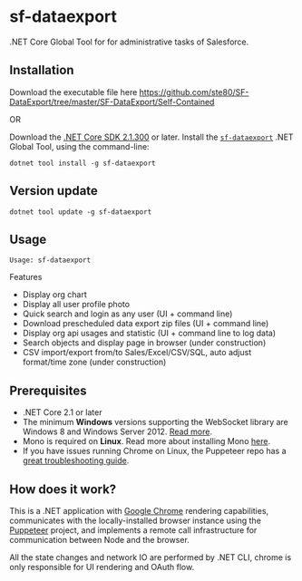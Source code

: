 # sf-dataexport

.NET Core Global Tool for for administrative tasks of Salesforce.

 
## Installation

Download the executable file here https://github.com/ste80/SF-DataExport/tree/master/SF-DataExport/Self-Contained

OR

Download the [.NET Core SDK 2.1.300](https://aka.ms/DotNetCore21) or later.
Install the [`sf-dataexport`](https://www.nuget.org/packages/sf-dataexport)
.NET Global Tool, using the command-line:

```
dotnet tool install -g sf-dataexport
```

## Version update

```
dotnet tool update -g sf-dataexport
```

## Usage

```
Usage: sf-dataexport
```

Features

 * Display org chart
 * Display all user profile photo
 * Quick search and login as any user (UI + command line)
 * Download prescheduled data export zip files (UI + command line)
 * Display org api usages and statistic (UI + command line to log data)
 * Search objects and display page in browser (under construction)
 * CSV import/export from/to Sales/Excel/CSV/SQL, auto adjust format/time zone (under construction)

## Prerequisites

 * .NET Core 2.1 or later
 * The minimum **Windows** versions supporting the WebSocket library are Windows 8 and Windows Server 2012. [Read more](https://docs.microsoft.com/en-us/dotnet/api/system.net.websockets?redirectedfrom=MSDN&view=netframework-4.7.2).
 * Mono is required on **Linux**. Read more about installing Mono [here](https://www.mono-project.com/download/stable/#download-lin-ubuntu).
 * If you have issues running Chrome on Linux, the Puppeteer repo has a [great troubleshooting guide](https://github.com/GoogleChrome/puppeteer/blob/master/docs/troubleshooting.md).

## How does it work?

This is a .NET application with [Google Chrome](https://www.google.com/chrome/) rendering capabilities, communicates with the locally-installed browser instance using the [Puppeteer](https://github.com/GoogleChrome/puppeteer/) project, and implements a remote call infrastructure for communication between Node and the browser.

All the state changes and network IO are performed by .NET CLI, chrome is only responsible for UI rendering and OAuth flow.
